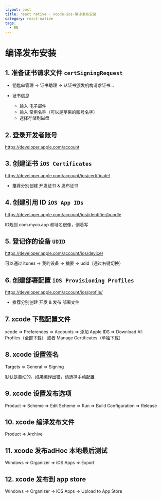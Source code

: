 ```yaml
---
layout: post
title: react native - xcode-ios-编译发布安装
category: react-native
tags:
  - RN
---
```


# 编译发布安装

## 1. 准备证书请求文件 `certSigningRequest`

- 钥匙串管理 => 证书助理 => 从证书颁发机构请求证书...

- 证书信息
    - 输入 电子邮件
    - 输入 常用名称（可以是苹果的账号名字）
    - 选择存储到磁盘

## 2. 登录开发者账号

https://developer.apple.com/account

## 3. 创建证书 `iOS Certificates`

https://developer.apple.com/account/ios/certificate/

- 推荐分别创建 开发证书 & 发布证书

## 4. 创建引用 ID `iOS App IDs`

https://developer.apple.com/account/ios/identifier/bundle

ID规则 com.myco.app 和域名很像，倒着写

## 5. 登记你的设备 `UDID`

https://developer.apple.com/account/ios/device/

可以通过 itunes => 我的设备 => 摘要 => udid（通过右键切换）

## 6. 创建部署配置 `iOS Provisioning Profiles`

https://developer.apple.com/account/ios/profile/

- 推荐分别创建 开发 & 发布 部署文件

## 7. xcode 下载配置文件

xcode => Preferences => Accounts => 添加 Apple IDS => Download All Profiles（全部下载） 或者 Manage Certificates（单独下载）

## 8. xcode 设置签名

Targets => General => Signing

默认是自动的，如果编译出错，请选择手动配置

## 9. xcode 设置发布选项

Product => Scheme => Edit Scheme => Run => Build Configuration => Release

## 10. xcode 编译发布文件

Product => Archive

## 11. xcode 发布adHoc 本地最后测试

Windows => Organizer => iOS Apps => Export

## 12. xcode 发布到 app store

Windows => Organizer => iOS Apps => Upload to App Store

